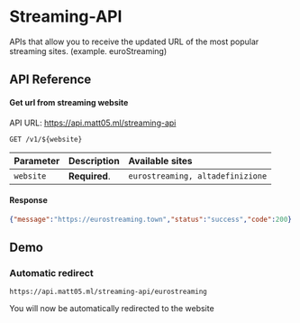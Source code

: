 # Streaming-API

APIs that allow you to receive the updated URL of the most popular streaming sites. (example. euroStreaming)

## API Reference

#### Get url from streaming website
API URL: https://api.matt05.ml/streaming-api
```http
GET /v1/${website}
```

| Parameter | Description   | Available sites                  |
| :-------- | :------------ | :------------------------------- |
| `website` | **Required**. | `eurostreaming, altadefinizione` |

#### Response
```json
{"message":"https://eurostreaming.town","status":"success","code":200}
```
## Demo
### Automatic redirect

```
https://api.matt05.ml/streaming-api/eurostreaming
```
You will now be automatically redirected to the website
